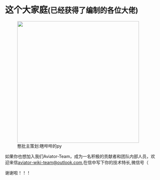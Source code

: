 # 这个大家庭<small>(已经获得了编制的各位大佬)</small>

<figure>   <img src="https://pic.baixiongz.com/uploads/2021/05/14/55e3c05274ccf.jpg" width="400" loading=lazy />   <figcaption>憨批主策划:瞎哔哔的py</figcaption> </figure>

如果你也想加入我们Aviator-Team，成为一名积极的贡献者和团队内部人员，欢迎来信[aviator-wiki-team@outlook.com](mailto:aviator-wiki-team@outlook.com),在信中写下你的技术特长,微信号（

谢谢啦！！！